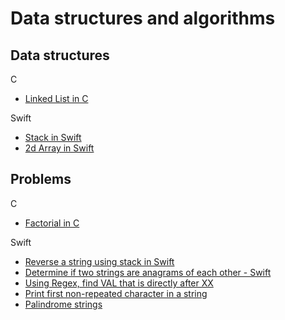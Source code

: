 # Data structures and algorithms
  
##  Data structures

C 
- [Linked List in C](https://github.com/ayunav/DataStructuresAndAlgorithms/tree/master/DataStructures/LinkedListInC)

Swift
- [Stack in Swift](https://github.com/ayunav/DataStructuresAndAlgorithms/tree/master/DataStructures/Stack)
- [2d Array in Swift](https://github.com/ayunav/DataStructuresAndAlgorithms/tree/master/DataStructures/2dArraySwift.playground)


## Problems 

C
- [Factorial in C](https://github.com/ayunav/DataStructuresAndAlgorithms/tree/master/Problems/FactorialC)

Swift
- [Reverse a string using stack in Swift](https://github.com/ayunav/DataStructuresAndAlgorithms/tree/master/Problems/ReverseStringUsingStackInSwift.playground)
- [Determine if two strings are anagrams of each other - Swift](https://github.com/ayunav/DataStructuresAndAlgorithms/tree/master/Problems/StringAnagramInSwift.playground)
- [Using Regex, find VAL that is directly after XX](https://github.com/ayunav/DataStructuresAndAlgorithms/tree/master/Problems/VAL_after_XX.playground)
- [Print first non-repeated character in a string](https://github.com/ayunav/DataStructuresAndAlgorithms/blob/master/Problems/FirstNonRepeatedChar.playground/Contents.swift)
- [Palindrome strings](https://github.com/ayunav/DataStructuresAndAlgorithms/tree/master/Problems/Palindrome)
